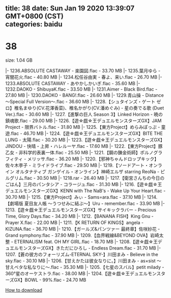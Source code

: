 
title: 38
date: Sun Jan 19 2020 13:39:07 GMT+0800 (CST)    
categories: baidu
---

# 38
size: 1.04 GB
 
 
|- 1236.ABSOLUTE CASTAWAY - 楽園図.flac - 33.70 MB
|- 1235.葉月ゆら - 宵闇花火.flac - 40.80 MB
|- 1234.松任谷由実 - 春よ、来い.flac - 26.70 MB
|- 1233.ABSOLUTE CASTAWAY - あやかしかいぎ.flac - 35.60 MB
|- 1232.DAOKO - ShibuyaK.flac - 33.50 MB
|- 1231.Aimer - Black Bird.flac - 27.80 MB
|- 1230.DAOKO - BANG!.flac - 26.60 MB
|- 1229.青山操 - Distance ～Special Full Version～.flac - 36.60 MB
|- 1228.【シュタインズ・ゲート ゼロ】椎名まゆり(CV.花澤香菜)、椎名かがり(CV.潘めぐみ) - 星の奏でる歌 (Duet Ver.).flac - 30.60 MB
|- 1227.【進撃の巨人 Season 3】Linked Horizon - 暁の鎮魂歌.flac - 29.00 MB
|- 1226.【遊☆戯☆王デュエルモンスターズGX】JAM Project - 限界バトル.flac - 31.80 MB
|- 1225.【東方Project】めらみぽっぷ - 童遊.flac - 46.70 MB
|- 1224.【遊☆戯☆王デュエルモンスターズGX】BITE THE LUNG - 太陽.flac - 30.20 MB
|- 1223.【遊☆戯☆王デュエルモンスターズGX】JINDOU - 快晴・上昇・ハレルーヤ.flac - 17.60 MB
|- 1222.【東方Project】豚乙女 - 非科学的表裏一体.flac - 25.50 MB
|- 1221.【鋼の錬金術師】ポルノグラフィティ - メリッサ.flac - 36.20 MB
|- 1220.【邪神ちゃんドロップキック】佐々木李子 - ミライドライブ.flac - 29.50 MB
|- 1219.【ソードアート・オンライン オルタナティブ ガンゲイル・オンライン】神崎エルザ starring ReoNa - ピルグリム.flac - 30.50 MB
|- 1218.rar - 26.40 MB
|- 1217.【衛宮さんちの今日のごはん】三月のパンタシア - コラージュ.flac - 31.30 MB
|- 1216.【遊☆戯☆王デュエルモンスターズGX】KENN with The NaB's - Wake Up Your Heart.flac - 30.70 MB
|- 1215.【東方Project】みぃ - Sams=ara.flac - 37.10 MB
|- 1214.【劇場版 夏目友人帳 ～うつせみに結ぶ～】Uru - remember.flac - 33.90 MB
|- 1213.【遊☆戯☆王デュエルモンスターズGX】サイキックラバー - Precious Time, Glory Days.flac - 34.20 MB
|- 1212.【BANANA FISH】King Gnu - Prayer X.flac - 22.00 MB
|- 1211.【K RETURN OF KINGS】angela - KIZUNA.flac - 36.70 MB
|- 1210.【ガールズ&パンツァー 最終章】佐咲紗花 - Grand symphony.flac - 37.90 MB
|- 1209.【血界戦線&BEYOND OVA】岩崎太整 - ETERNALISM feat. OH MY GIRL.flac - 18.70 MB
|- 1208.【遊☆戯☆王デュエルモンスターズGX】きただにひろし - Endless Dream.flac - 31.70 MB
|- 1207.【蒼の彼方のフォーリズム-ETERNAL SKY-】川田まみ - Believe in the sky.flac - 30.10 MB
|- 1206.【甘えかたは彼女なりに。】川田まみ - as×sist ～甘えベタな私なりに～.flac - 35.30 MB
|- 1205.【七星のスバル】petit milady - 360°星のオーケストラ.flac - 38.00 MB
|- 1204.【遊☆戯☆王デュエルモンスターズGX】BOWL - 99%.flac - 24.70 MB

[How to download](https://bpcam.bemobtrk.com/go/2ceec3aa-1ca2-46d6-b9ff-aaa5c184517c?jno=3403)
